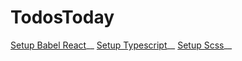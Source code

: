 # TodosToday
[Setup Babel React](https://www.valentinog.com/blog/webpack-tutorial/#webpack_4_setting_up_webpack_4_with_React)__
[Setup Typescript](https://www.typescriptlang.org/docs/handbook/react-&-webpack.html)__
[Setup Scss](https://github.com/webpack-contrib/sass-loader)__